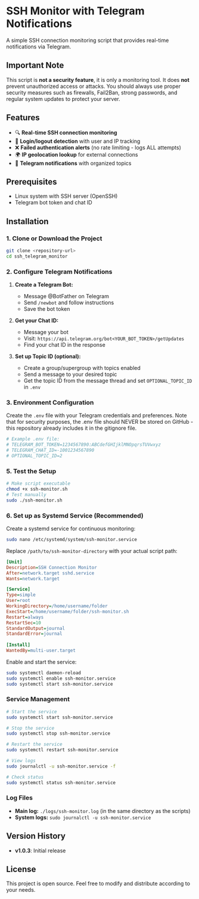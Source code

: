 # SSH Monitor with Telegram Notifications

A simple SSH connection monitoring script that provides real-time notifications via Telegram.

## Important Note

This script is **not a security feature**, it is only a monitoring tool. It does **not** prevent unauthorized access or attacks. You should always use proper security measures such as firewalls, Fail2Ban, strong passwords, and regular system updates to protect your server.

## Features

- 🔍 **Real-time SSH connection monitoring**
- 🔐 **Login/logout detection** with user and IP tracking
- ❌ **Failed authentication alerts** (no rate limiting - logs ALL attempts)
- 🌍 **IP geolocation lookup** for external connections
- 📱 **Telegram notifications** with organized topics

## Prerequisites

- Linux system with SSH server (OpenSSH)
- Telegram bot token and chat ID

## Installation

### 1. Clone or Download the Project

```bash
git clone <repository-url>
cd ssh_telegram_monitor
```

### 2. Configure Telegram Notifications

1. **Create a Telegram Bot:**
   - Message @BotFather on Telegram
   - Send `/newbot` and follow instructions
   - Save the bot token

2. **Get your Chat ID:**
   - Message your bot
   - Visit: `https://api.telegram.org/bot<YOUR_BOT_TOKEN>/getUpdates`
   - Find your chat ID in the response

3. **Set up Topic ID (optional):**
   - Create a group/supergroup with topics enabled
   - Send a message to your desired topic
   - Get the topic ID from the message thread and set `OPTIONAL_TOPIC_ID` in `.env`
   
### 3. Environment Configuration

Create the `.env` file with your Telegram credentials and preferences. Note that for security purposes, the .env file should NEVER be stored on GitHub - this repository already includes it in the gitignore file.

```bash
# Example .env file:
# TELEGRAM_BOT_TOKEN=1234567890:ABCdefGHIjklMNOpqrsTUVwxyz
# TELEGRAM_CHAT_ID=-1001234567890
# OPTIONAL_TOPIC_ID=2
```

### 5. Test the Setup

```bash
# Make script executable
chmod +x ssh-monitor.sh
# Test manually
sudo ./ssh-monitor.sh
```

### 6. Set up as Systemd Service (Recommended)

Create a systemd service for continuous monitoring:

```bash
sudo nano /etc/systemd/system/ssh-monitor.service
```

Replace `/path/to/ssh-monitor-directory` with your actual script path:

```ini
[Unit]
Description=SSH Connection Monitor
After=network.target sshd.service
Wants=network.target

[Service]
Type=simple
User=root
WorkingDirectory=/home/username/folder
ExecStart=/home/username/folder/ssh-monitor.sh
Restart=always
RestartSec=10
StandardOutput=journal
StandardError=journal
 
[Install]
WantedBy=multi-user.target
```

Enable and start the service:
```bash
sudo systemctl daemon-reload
sudo systemctl enable ssh-monitor.service
sudo systemctl start ssh-monitor.service
```

### Service Management

```bash
# Start the service
sudo systemctl start ssh-monitor.service

# Stop the service
sudo systemctl stop ssh-monitor.service

# Restart the service
sudo systemctl restart ssh-monitor.service

# View logs
sudo journalctl -u ssh-monitor.service -f

# Check status
sudo systemctl status ssh-monitor.service
```

### Log Files

- **Main log:** `./logs/ssh-monitor.log` (in the same directory as the scripts)
- **System logs:** `sudo journalctl -u ssh-monitor.service`

## Version History
- **v1.0.3**: Initial release

## License

This project is open source. Feel free to modify and distribute according to your needs.